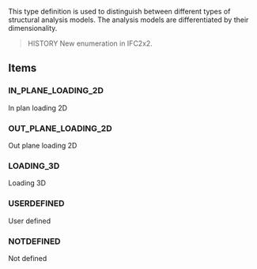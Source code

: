 This type definition is used to distinguish between different types of structural analysis models. The analysis models are differentiated by their dimensionality.

<!-- end of short definition -->


> HISTORY New enumeration in IFC2x2.

## Items

### IN_PLANE_LOADING_2D
In plan loading 2D

### OUT_PLANE_LOADING_2D
Out plane loading 2D

### LOADING_3D
Loading 3D

### USERDEFINED
User defined

### NOTDEFINED
Not defined
